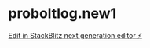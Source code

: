# proboltlog.new1

[Edit in StackBlitz next generation editor ⚡️](https://stackblitz.com/~/github.com/drzo/proboltlog.new1)